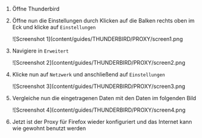 1. Öffne Thunderbird

2. Öffne nun die Einstellungen durch Klicken auf die Balken rechts oben im Eck und klicke auf `Einstellungen`

   ![Screenshot 1](content/guides/THUNDERBIRD/PROXY/screen1.png

3. Navigiere in `Erweitert`

   ![Screenshot 2](content/guides/THUNDERBIRD/PROXY/screen2.png

4. Klicke nun auf `Netzwerk` und anschließend auf `Einstellungen`

   ![Screenshot 3](content/guides/THUNDERBIRD/PROXY/screen3.png

5. Vergleiche nun die eingetragenen Daten mit den Daten im folgenden Bild 

   ![Screenshot 4](content/guides/THUNDERBIRD/PROXY/screen4.png

6. Jetzt ist der Proxy für Firefox wieder konfiguriert und das Internet kann wie gewohnt benutzt werden
